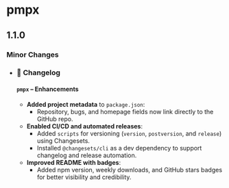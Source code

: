 # pmpx

## 1.1.0

### Minor Changes

- ### 📝 Changelog

  #### `pmpx` – Enhancements

  - **Added project metadata** to `package.json`:
    - Repository, bugs, and homepage fields now link directly to the GitHub repo.
  - **Enabled CI/CD and automated releases**:
    - Added `scripts` for versioning (`version`, `postversion`, and `release`) using Changesets.
    - Installed `@changesets/cli` as a dev dependency to support changelog and release automation.
  - **Improved README with badges**:
    - Added npm version, weekly downloads, and GitHub stars badges for better visibility and credibility.
